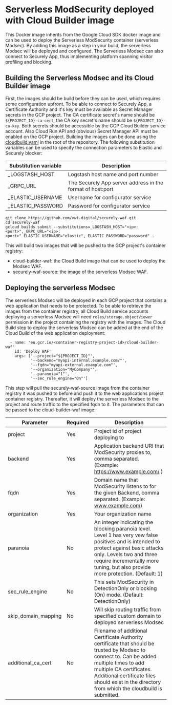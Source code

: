 # Serverless ModSecurity deployed with Cloud Builder image

This Docker image inherits from the Google Cloud SDK docker image and can be used to deploy the Serverless ModSecurity container (serverless Modsec). By adding this image as a step in your build, the serverless Modsec will be deployed and configured.
The Serverless Modsec can also connect to Securely App, thus implementing platform spanning visitor profiling and blocking.

## Building the Serverless Modsec and its Cloud Builder image

First, the images should be build before they can be used, which requires some configuration upfront.
To be able to connect to Securely App, a Certificate Authority and it's key must be available as Secret Manager secrets in the GCP project.
The CA certificate secret's name should be `${PROJECT_ID}-ca-cert`, the CA key secret's name should be `${PROJECT_ID}-ca-key`. Both secrets should be accessible by the GCP Cloud Builder service account. Also Cloud Run API and (obvious) Secret Manager API must be enabled on the GCP project.
Building the images can be done using the [cloudbuild.yaml](../cloudbuild.yaml) in the root of the repository.
The following substitution variables can be used to specify the connection parameters to Elastic and Securely blocker:

| Substitution variable | Description |
| ---- | --- |
| _LOGSTASH_HOST | Logstash host name and port number |
| _GRPC_URL | The Securely App server address in the format of host:port |
| _ELASTIC_USERNAME |  Username for configurator service |
| _ELASTIC_PASSWORD| Password for configurator service |

```
git clone https://github.com/vwt-digital/securely-waf.git
cd securely-waf
gcloud builds submit --substitutions=_LOGSTASH_HOST="<ip>:<port>",_GRPC_URL="<ip>:<port>"_ELASTIC_USERNAME="elastic",_ELASTIC_PASSWORD="password" . 
```
This will build two images that will be pushed to the GCP project's container registry:
* cloud-builder-waf: the Cloud Build image that can be used to deploy the Modsec WAF.
* securely-waf-source: the image of the serverless Modsec WAF.

## Deploying the serverless Modsec

The serverless Modsec will be deployed in each GCP project that contains a web application that needs to be protected. To be able to retrieve the images from the container registry, all Cloud Build service accounts deploying a serverless Modsec will need `roles/storage.objectViewer` permission in the project containing the registry with the images.
The Cloud Build step to deploy the serverless Modsec can be added at the end of the Cloud Build of the web application deployment:
```
  - name: 'eu.gcr.io/<container-registry-project-id>/cloud-builder-waf'
    id: 'Deploy WAF'
    args: ['--project="${PROJECT_ID}"',
           '--backend="myapi-internal.example.com/"',
           '--fqdn="myapi-external.example.com"',
           '--organization="MyCompany"',
           '--paranoia="1"',
           '--sec_rule_engine="On"']
```
This step will pull the securely-waf-source image from the container registry it was pushed to before and push it to the web applications project container registry. Thereafter, it will deploy the serverless Modsec to the project and route traffic to the specified fqdn to it.
The parameters that can be passed to the cloud-builder-waf image:

|Parameter|Required|Description|
|---|---|---|
|project|Yes|Project id of project deploying to|
|backend|Yes|Application backend URI that ModSecurity proxies to, comma separated. (Example: https://www.example.com/ )|
|fqdn|Yes|Domain name that ModSecurity listens to for the given Backend, comma separated. (Example: www.example.com) |
|organization|Yes|Your organization name|
|paranoia|No|An integer indicating the blocking paranoia level. Level 1 has very vew false positives and is intended to protect against basic attacks only. Levels two and three require incrementally more tuning, but also provide more protection. (Default: 1)|
|sec_rule_engine|No|This sets ModSecurity in DetectionOnly or blocking (On) mode. (Default: DetectionOnly)|
|skip_domain_mapping|No|Will skip routing traffic from specified custom domain to deployed serverless Modsec|
|additional_ca_cert|No|Filename of additional Certificate Authority certificate that should be trusted by Modsec to connect to. Can be added multiple times to add multiple CA certificates. Additional certificate files should exist in the directory from which the cloudbuild is submitted.|
